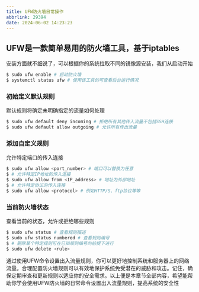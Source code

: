 ```yaml
---
title: UFW防火墙日常操作
abbrlink: 29394
date: 2024-06-02 14:23:23
---
```


## UFW是一款简单易用的防火墙工具，基于iptables

安装方面就不细说了，可以根据你的系统拉取不同的镜像源安装，我们从启动开始

``` bash
$ sudo ufw enable # 启动防火墙
$ systemctl status ufw # 使用该工具的可查看后台运行情况
```

### 初始定义默认规则
默认规则将确定未明确指定的流量如何处理

``` bash
$ sudo ufw default deny incoming # 拒绝所有其他传入流量不包括SSH连接
$ sudo ufw default allow outgoing # 允许所有传出流量
```
### 添加自定义规则
允许特定端口的传入连接

``` bash
$ sudo ufw allow <port_number> # 端口可以替换为任意
$ # 允许特定IP地址的传入连接
$ sudo ufw allow from <IP_address> # 地址为外部地址
$ # 允许特定协议的传入连接
$ sudo ufw allow <protocol> # 例如HTTP/S、ftp协议等等
```

### 当前防火墙状态
查看当前的状态，允许或拒绝哪些规则

``` bash
$ sudo ufw status # 查看规则描述
$ sudo ufw status numbered # 查看规则编号
$ # 删除某个特定规则可在已知规则编号的前提下进行
$ sudo ufw delete <rule>
```

通过使用UFW命令设置出入流量规则，你可以更好地控制系统和服务器上的网络流量。合理配置防火墙规则可以有效地保护系统免受潜在的威胁和攻击。记住，确保定期审查和更新规则以适应你的安全需求。以上便是本章节全部内容，希望能帮助你学会使用UFW防火墙的日常命令设置出入流量规则，提高系统的安全性